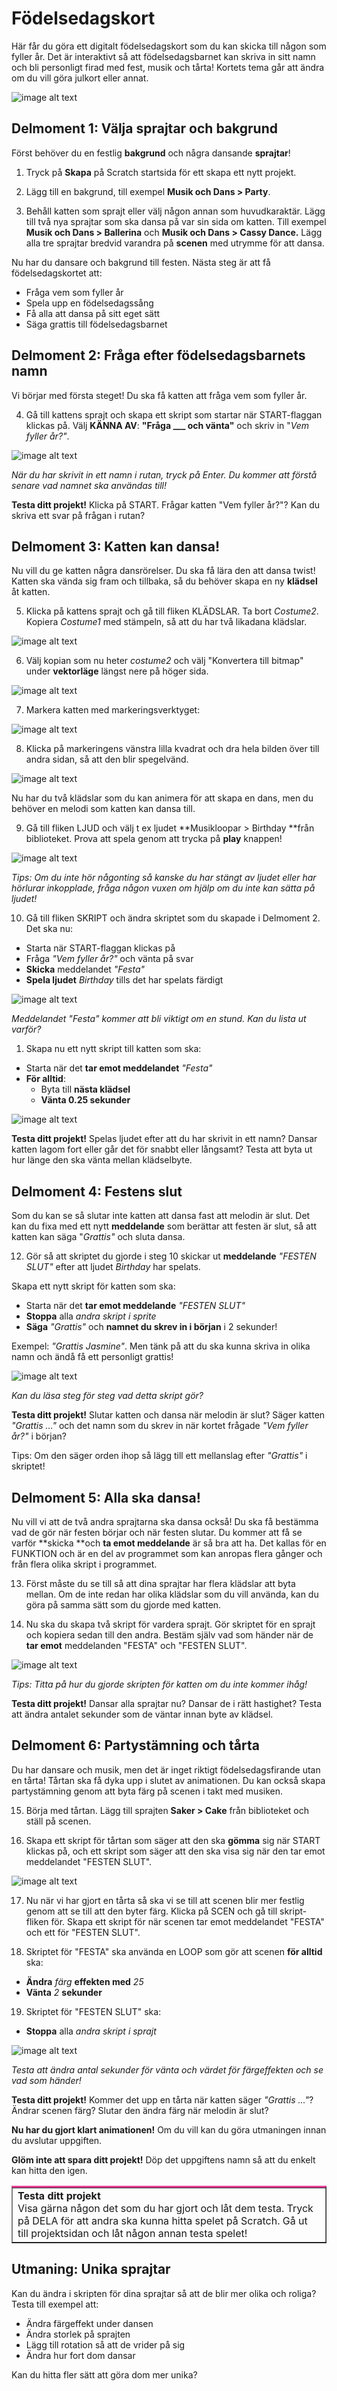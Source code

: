 # Födelsedagskort

Här får du göra ett digitalt födelsedagskort som du kan skicka till någon som fyller år. Det är interaktivt så att födelsedagsbarnet kan skriva in sitt namn och bli personligt firad med fest, musik och tårta! Kortets tema går att ändra om du vill göra julkort eller annat.

![image alt text](image_0.png)


## Delmoment 1: Välja sprajtar och bakgrund

Först behöver du en festlig **bakgrund** och några dansande **sprajtar**!

1. Tryck på **Skapa** på Scratch startsida för ett skapa ett nytt projekt.

2. Lägg till en bakgrund, till exempel **Musik och Dans > Party**.

3. Behåll katten som sprajt eller välj någon annan som huvudkaraktär. Lägg till två nya sprajtar som ska dansa på var sin sida om katten. Till exempel **Musik och Dans > Ballerina** och **Musik och Dans > Cassy Dance.** Lägg alla tre sprajtar bredvid varandra på **scenen** med utrymme för att dansa.

Nu har du dansare och bakgrund till festen. Nästa steg är att få födelsedagskortet att:

* Fråga vem som fyller år
* Spela upp en födelsedagssång
* Få alla att dansa på sitt eget sätt
* Säga grattis till födelsedagsbarnet


## Delmoment 2: Fråga efter födelsedagsbarnets namn

Vi börjar med första steget! Du ska få katten att fråga vem som fyller år.

4. Gå till kattens sprajt och skapa ett skript som startar när START-flaggan klickas på. Välj **KÄNNA AV**: **"Fråga ___ och vänta"** och skriv in "*Vem fyller år?"*.

![image alt text](image_1.png)

*När du har skrivit in ett namn i rutan, tryck på Enter.
Du kommer att förstå senare vad namnet ska användas till!*

**Testa ditt projekt!** Klicka på START. Frågar katten "Vem fyller år?"? Kan du skriva ett svar på frågan i rutan?


## Delmoment 3: Katten kan dansa!

Nu vill du ge katten några dansrörelser. Du ska få lära den att dansa twist! Katten ska vända sig fram och tillbaka, så du behöver skapa en ny **klädsel** åt katten.

5. Klicka på kattens sprajt och gå till fliken KLÄDSLAR. Ta bort _Costume2_. Kopiera _Costume1_ med stämpeln, så att du har två likadana klädslar.

  ![image alt text](image_2.png)

6. Välj kopian som nu heter _costume2_ och välj "Konvertera till bitmap" under **vektorläge** längst nere på höger sida.

  ![image alt text](image_3.png)

7. Markera katten med markeringsverktyget:

  ![image alt text](image_4.png)

8. Klicka på markeringens vänstra lilla kvadrat och dra hela bilden över till andra sidan, så att den blir spegelvänd.

  ![image alt text](image_5.png)

  Nu har du två klädslar som du kan animera för att skapa en dans, men du behöver en melodi som katten kan dansa till.

9. Gå till fliken LJUD och välj t ex ljudet **Musikloopar > Birthday **från biblioteket. Prova att spela genom att trycka på **play** knappen!

  ![image alt text](image_6.png)

  _Tips: Om du inte hör någonting så kanske du har stängt av ljudet eller har hörlurar inkopplade, fråga någon vuxen om hjälp om du inte kan sätta på ljudet!_

10. Gå till fliken SKRIPT och ändra skriptet som du skapade i Delmoment 2. Det ska nu:

  * Starta när START-flaggan klickas på
  * Fråga _"Vem fyller år?"_ och vänta på svar
  * **Skicka** meddelandet _"Festa"_
  * **Spela ljudet** _Birthday_ tills det har spelats färdigt

  ![image alt text](image_7.png)

  _Meddelandet "Festa" kommer att bli viktigt
om en stund. Kan du lista ut varför?_

1. Skapa nu ett nytt skript till katten som ska:

  * Starta när det **tar emot meddelandet** _"Festa"_
  * **För alltid**:
    * Byta till **nästa klädsel**
    * **Vänta 0.25 sekunder**

  ![image alt text](image_8.png)

**Testa ditt projekt!** Spelas ljudet efter att du har skrivit in ett namn? Dansar katten lagom fort eller går det för snabbt eller långsamt? Testa att byta ut hur länge den ska vänta mellan klädselbyte.


## Delmoment 4: Festens slut

Som du kan se så slutar inte katten att dansa fast att melodin är slut. Det kan du fixa med ett nytt **meddelande** som berättar att festen är slut, så att katten kan säga "*Grattis"* och sluta dansa.

12. Gör så att skriptet du gjorde i steg 10 skickar ut **meddelande** _"FESTEN SLUT"_ efter att ljudet _Birthday_ har spelats.

  Skapa ett nytt skript för katten som ska:

  * Starta när det **tar emot meddelande** _"FESTEN SLUT"_
  * **Stoppa** alla _andra skript i sprite_
  * **Säga** _"Grattis"_ och **namnet du skrev in i början** i 2 sekunder!

  Exempel: _"Grattis Jasmine"_. Men tänk på att du ska kunna skriva in olika namn och ändå få ett personligt grattis!

  ![image alt text](image_9.png)

  _Kan du läsa steg för steg vad detta skript gör?_

**Testa ditt projekt!** Slutar katten och dansa när melodin är slut? Säger katten _"Grattis …"_ och det namn som du skrev in när kortet frågade _"Vem fyller år?"_ i början?

Tips: Om den säger orden ihop så lägg till ett mellanslag efter _"Grattis"_ i skriptet!


## Delmoment 5: Alla ska dansa!

Nu vill vi att de två andra sprajtarna ska dansa också! Du ska få bestämma vad de gör när festen börjar och när festen slutar. Du kommer att få se varför **skicka **och **ta emot meddelande** är så bra att ha. Det kallas för en FUNKTION och är en del av programmet som kan anropas flera gånger och från flera olika skript i programmet.

13. Först måste du se till så att dina sprajtar har flera klädslar att byta mellan. Om de inte redan har olika klädslar som du vill använda, kan du göra på samma sätt som du gjorde med katten.

14. Nu ska du skapa två skript för vardera sprajt. Gör skriptet för en sprajt och kopiera sedan till den andra. Bestäm själv vad som händer när de **tar emot** meddelanden "FESTA" och "FESTEN SLUT".

  ![image alt text](image_10.png)

  _Tips: Titta på hur du gjorde skripten för katten om du inte kommer ihåg!_

**Testa ditt projekt!** Dansar alla sprajtar nu? Dansar de i rätt hastighet? Testa att ändra antalet sekunder som de väntar innan byte av klädsel.


## Delmoment 6: Partystämning och tårta

Du har dansare och musik, men det är inget riktigt födelsedagsfirande utan en tårta! Tårtan ska få dyka upp i slutet av animationen. Du kan också skapa partystämning genom att byta färg på scenen i takt med musiken.

15. Börja med tårtan. Lägg till sprajten **Saker > Cake** från biblioteket och ställ på scenen.

16. Skapa ett skript för tårtan som säger att den ska **gömma** sig när START klickas på, och ett skript som säger att den ska visa sig när den tar emot meddelandet "FESTEN SLUT".

  ![image alt text](image_11.jpg)

17. Nu när vi har gjort en tårta så ska vi se till att scenen blir mer festlig genom att se till att den byter färg. Klicka på SCEN och gå till skript-fliken för. Skapa ett skript för när scenen tar emot meddelandet "FESTA" och ett för "FESTEN SLUT".

18. Skriptet för "FESTA" ska använda en LOOP som gör att scenen **för alltid** ska:

  * **Ändra** _färg_ **effekten med** _25_
  * **Vänta** _2_ **sekunder**

19. Skriptet för "FESTEN SLUT" ska:

  * **Stoppa** alla _andra skript i sprajt_

  ![image alt text](image_12.png)

  _Testa att ändra antal sekunder för vänta och
värdet för färgeffekten och se vad som händer!_

**Testa ditt projekt!** Kommer det upp en tårta när katten säger _"Grattis …"_? Ändrar scenen färg? Slutar den ändra färg när melodin är slut?

**Nu har du gjort klart animationen!** Om du vill kan du göra utmaningen innan du avslutar uppgiften.

**Glöm inte att spara ditt projekt!** Döp det uppgiftens namn så att du enkelt kan hitta den igen.

<table border="1" cellspacing="0" cellpadding="0" class="noheader" style="border-top: solid rgb(230, 63, 152);" >
	<tbody>
		<tr>
			<td>
				<strong>Testa ditt projekt</strong>
				<br>Visa gärna någon det som du har gjort och låt dem testa. Tryck på DELA för att andra ska kunna hitta spelet på Scratch. Gå ut till projektsidan och låt någon annan testa spelet!
			</td>
		</tr>
	</tbody>
</table>

## Utmaning: Unika sprajtar

Kan du ändra i skripten för dina sprajtar så att de blir mer olika och roliga? Testa till exempel att:

* Ändra färgeffekt under dansen
* Ändra storlek på sprajten
* Lägg till rotation så att de vrider på sig
* Ändra hur fort dom dansar

Kan du hitta fler sätt att göra dom mer unika?

